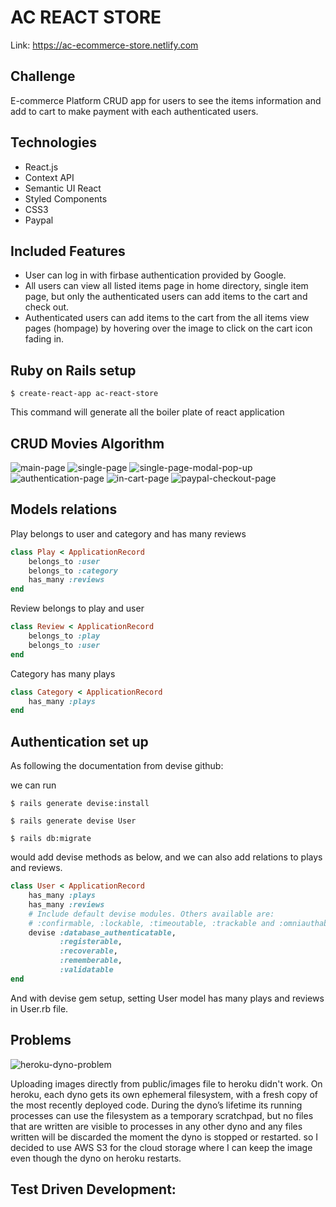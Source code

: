 # AC REACT STORE

Link: https://ac-ecommerce-store.netlify.com

## Challenge

E-commerce Platform CRUD app for users to see the items information and add to cart to make payment with each authenticated users.

## Technologies

- React.js
- Context API
- Semantic UI React
- Styled Components
- CSS3
- Paypal


## Included Features

- User can log in with firbase authentication provided by Google.
- All users can view all listed items page in home directory, single item page, but only the authenticated users can add items to the cart and check out.
- Authenticated users can add items to the cart from the all items view pages (hompage) by hovering over the image to click on the cart icon fading in.

## Ruby on Rails setup

`$ create-react-app ac-react-store`

This command will generate all the boiler plate of react application

## CRUD Movies Algorithm

![main-page](./public/img/portfolio-images/main-page.jpg)
![single-page](./public/img/portfolio-images/single-page.jpg)
![single-page-modal-pop-up](./public/img/portfolio-images/single-page-modal-popup.jpg)
![authentication-page](./public/img/portfolio-images/authentication-page.png)
![in-cart-page](./public/img/portfolio-images/in-cart-page.png)
![paypal-checkout-page](./public/img/portfolio-images/paypal-checkout-page.png)


## Models relations

Play belongs to user and category and has many reviews

```ruby
class Play < ApplicationRecord
	belongs_to :user
	belongs_to :category
	has_many :reviews
end
```

Review belongs to play and user

```ruby
class Review < ApplicationRecord
	belongs_to :play
	belongs_to :user
end
```

Category has many plays

```ruby
class Category < ApplicationRecord
	has_many :plays
end
```

## Authentication set up

As following the documentation from devise github:

we can run

`$ rails generate devise:install`

`$ rails generate devise User`

`$ rails db:migrate`

would add devise methods as below, and we can also add relations to plays and reviews.

```ruby
class User < ApplicationRecord
	has_many :plays
	has_many :reviews
	# Include default devise modules. Others available are:
	# :confirmable, :lockable, :timeoutable, :trackable and :omniauthable
	devise :database_authenticatable,
	       :registerable,
	       :recoverable,
	       :rememberable,
	       :validatable
end
```

And with devise gem setup, setting User model has many plays and reviews in User.rb file.

## Problems

![heroku-dyno-problem](./public/image/images-rendering-errors-heroku.png)

Uploading images directly from public/images file to heroku didn't work. On heroku, each dyno gets its own ephemeral filesystem, with a fresh copy of the most recently deployed code. During the dyno’s lifetime its running processes can use the filesystem as a temporary scratchpad, but no files that are written are visible to processes in any other dyno and any files written will be discarded the moment the dyno is stopped or restarted. so I decided to use AWS S3 for the cloud storage where I can keep the image even though the dyno on heroku restarts.

## Test Driven Development:
